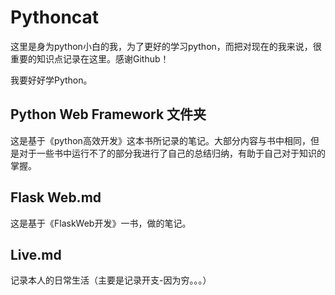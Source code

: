 # Pythoncat

这里是身为python小白的我，为了更好的学习python，而把对现在的我来说，很重要的知识点记录在这里。感谢Github！

我要好好学Python。

## Python Web Framework 文件夹
这是基于《python高效开发》这本书所记录的笔记。大部分内容与书中相同，但是对于一些书中运行不了的部分我进行了自己的总结归纳，有助于自己对于知识的掌握。

## Flask Web.md
这是基于《FlaskWeb开发》一书，做的笔记。

## Live.md
记录本人的日常生活（主要是记录开支-因为穷。。。）
